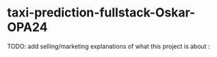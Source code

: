 # taxi-prediction-fullstack-Oskar-OPA24

TODO: add selling/marketing explanations of what this project is about : 